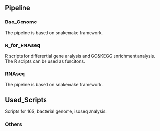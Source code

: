 ## Pipeline

### Bac_Genome
The pipeline is based on snakemake framework. 

### R_for_RNAseq
R scripts for differential gene analysis and GO&KEGG enrichment analysis. The R scripts can be used as funcitons.

### RNAseq
The pipeline is based on snakemake framework.

## Used_Scripts
Scripts for 16S, bacterial genome, isoseq analysis.
### Others 
